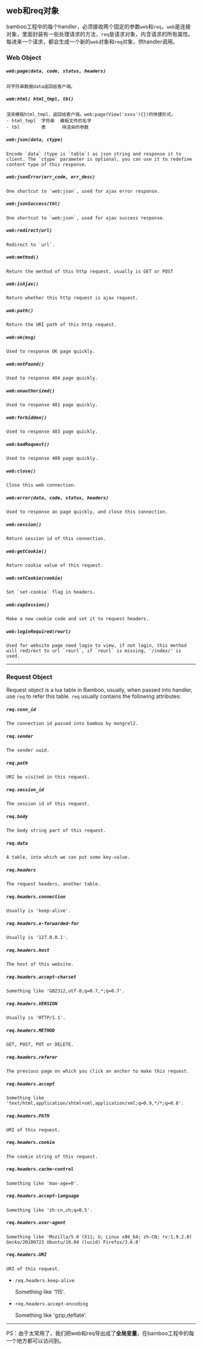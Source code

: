 ## web和req对象

bamboo工程中的每个handler，必须接收两个固定的参数`web`和`req`，`web`是连接对象，里面封装有一些处理请求的方法，`req`是请求对象，内含请求的所有属性。每进来一个请求，都会生成一个新的`web`对象和`req`对象，供handler调用。

### Web Object
##### `web:page(data, code, status, headers)`

	将字符串数据data返回给客户端。

##### `web:html( html_tmpl, tbl)`

	渲染模板html_tmpl，返回给客户端。web:page(View('xxxx'){})的快捷形式。
	- html_tmpl  字符串  模板文件的名字
	- tbl        表      待渲染的参数 

##### `web:json(data, ctype)`

	Encode `data` (type is `table`) as json string and response it to client. The `ctype` parameter is optional, you can use it to redefine content type of this response.

##### `web:jsonError(err_code, err_desc)`

	One shortcut to `web:json`, used for ajax error response.

##### `web:jsonSuccess(tbl)`

	One shortcut to `web:json`, used for ajax success response.

##### `web:redirect(url)`

	Redirect to `url`.

##### `web:method()`

	Return the method of this http request, usually is GET or POST

##### `web:isAjax()`

	Return whether this http request is ajax request.

##### `web:path()`

	Return the URI path of this http request.

##### `web:ok(msg)`

	Used to response OK page quickly.

##### `web:notFound()`

	Used to response 404 page quickly.

##### `web:unauthorized()`

	Used to response 401 page quickly.

##### `web:forbidden()`

	Used to response 403 page quickly.

##### `web:badRequest()`

	Used to response 400 page quickly.

##### `web:close()`

	Close this web connection.

##### `web:error(data, code, status, headers)`

	Used to response an page quickly, and close this connection.

##### `web:session()`

	Return session id of this connection.

##### `web:getCookie()`

	Return cookie value of this request.

##### `web:setCookie(cookie)`

	Set `set-cookie` flag in headers.

##### `web:zapSession()`

	Make a new cookie code and set it to request headers.

##### `web:loginRequired(reurl)`

	Used for website page need login to view, if not login, this method will redirect to url `reurl`, if `reurl` is missing, '/index/' is used.

--------------------------

### Request Object

Request object is a lua table in Bamboo, usually, when passed into handler, use `req` to refer this table. `req` usually contains the following attributes:

##### `req.conn_id`

	The connection id passed into bamboo by mongrel2.

##### `req.sender`

	The sender uuid.

##### `req.path`

	URI be visited in this request.

##### `req.session_id`

	The session id of this request.

##### `req.body`

	The body string part of this request.

##### `req.data`

	A table, into which we can put some key-value.

##### `req.headers`

	The request headers, another table.

##### `req.headers.connection`

	Usually is 'keep-alive'.

##### `req.headers.x-forwarded-for`

	Usually is '127.0.0.1'.

##### `req.headers.host`

	The host of this website.

##### `req.headers.accept-charset`

	Something like 'GB2312,utf-8;q=0.7,*;q=0.7'.

##### `req.headers.VERSION`

	Usually is 'HTTP/1.1'.

##### `req.headers.METHOD`

	GET, POST, PUT or DELETE.

##### `req.headers.referer`

	The previous page on which you click an anchor to make this request.

##### `req.headers.accept`

	Something like 'text/html,application/xhtml+xml,application/xml;q=0.9,*/*;q=0.8'.

##### `req.headers.PATH`

	URI of this request.

##### `req.headers.cookie`

	The cookie string of this request.

##### `req.headers.cache-control`

	Something like 'max-age=0'.

##### `req.headers.accept-language`

	Something like 'zh-cn,zh;q=0.5'.

##### `req.headers.user-agent`

	Something like 'Mozilla/5.0 (X11; U; Linux x86_64; zh-CN; rv:1.9.2.8) Gecko/20100723 Ubuntu/10.04 (lucid) Firefox/3.6.8'

##### `req.headers.URI`

	URI of this request.

- `req.headers.keep-alive`

	Something like '115'.

- `req.headers.accept-encoding`

	Something like 'gzip,deflate'.

-----------------------------------
PS：由于太常用了，我们把web和req导出成了**全局变量**，在bamboo工程中的每一个地方都可以访问到。


